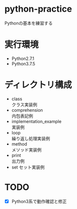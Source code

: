 # python-practice
Pythonの基本を練習する

# 実行環境
* Python2.7.1
* Python3.7.5

# ディレクトリ構成
* class  
   クラス実装例
* comprehension  
   内包表記例
* implementation_example  
   実装例
* loop  
   繰り返し処理実装例
* method  
   メソッド実装例
* print  
   出力例
* set
   セット実装例

# TODO
- [X] Python3系で動作確認と修正